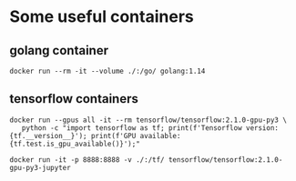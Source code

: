 # Some useful containers

## golang container

```
docker run --rm -it --volume ./:/go/ golang:1.14
```

## tensorflow containers

```
docker run --gpus all -it --rm tensorflow/tensorflow:2.1.0-gpu-py3 \
   python -c "import tensorflow as tf; print(f'Tensorflow version: {tf.__version__}'); print(f'GPU available: {tf.test.is_gpu_available()}');"

docker run -it -p 8888:8888 -v ./:/tf/ tensorflow/tensorflow:2.1.0-gpu-py3-jupyter
```
